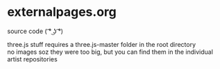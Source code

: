 # externalpages.org
source code ( ͡° ͜ʖ ͡°)

three.js stuff requires a three.js-master folder in the root directory<br>
no images soz they were too big, but you can find them in the individual artist repositories
